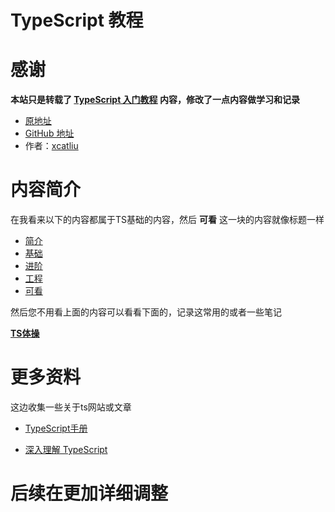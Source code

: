 # TypeScript 教程

# 感谢

**本站只是转载了 [TypeScript 入门教程](https://ts.xcatliu.com/) 内容，修改了一点内容做学习和记录**

- [原地址](https://ts.xcatliu.com/)
- [GitHub 地址](https://github.com/xcatliu/typescript-tutorial)
- 作者：[xcatliu](https://github.com/xcatliu/)

# 内容简介
在我看来以下的内容都属于TS基础的内容，然后 **可看** 这一块的内容就像标题一样
- [简介](./简介.md)
- [基础](./基础.md)
- [进阶](./进阶.md)
- [工程](./工程.md)
- [可看](./可看.md)

然后您不用看上面的内容可以看看下面的，记录这常用的或者一些笔记

**[TS体操](./TS体操.md)**

# 更多资料
这边收集一些关于ts网站或文章

- [TypeScript手册](https://bosens-china.github.io/Typescript-manual/)

- [深入理解 TypeScript](https://jkchao.github.io/typescript-book-chinese/)

# 后续在更加详细调整